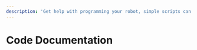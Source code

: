 ```yaml
---
description: 'Get help with programming your robot, simple scripts can be found here.'
---
```


# Code Documentation



## 

